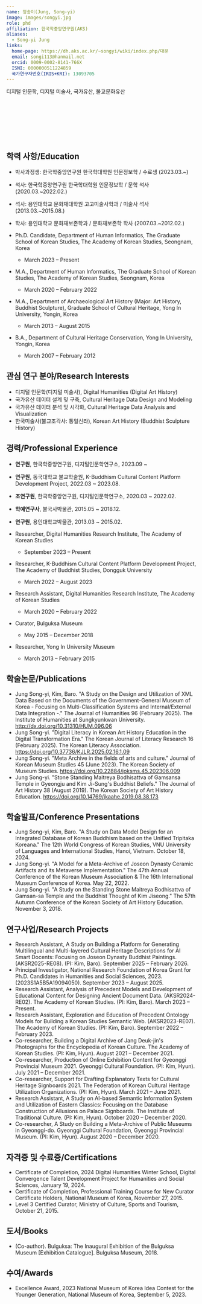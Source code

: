 ```yaml
---
name: 정송이(Jung, Song-yi)
image: images/songyi.jpg
role: phd
affiliation: 한국학중앙연구원(AKS)
aliases:
  - Song-yi Jung
links:
  home-page: https://dh.aks.ac.kr/~songyi/wiki/index.php/대문
  email: songi113@hanmail.net
  orcid: 0009-0002-8141-766X
  ISNI: 0000000511224859
  국가연구자번호(IRIS+KRI): 13093705
---
```

디지털 인문학, 디지털 미술사, 국가유산, 불교문화유산

<br>
<br>
<br>
<br>
<br>
<br>

## 학력 사항/Education
* 박사과정생: 한국학중앙연구원 한국학대학원 인문정보학 / 수료생 (2023.03.~)
* 석사: 한국학중앙연구원 한국학대학원 인문정보학 / 문학 석사 (2020.03.~2022.02.)
* 석사: 용인대학교 문화재대학원 고고미술사학과 / 미술사 석사 (2013.03.~2015.08.)
* 학사: 용인대학교 문화재보존학과 / 문화재보존학 학사 (2007.03.~2012.02.)

* Ph.D. Candidate, Department of Human Informatics, The Graduate School of Korean Studies, The Academy of Korean Studies, Seongnam, Korea
  * March 2023 – Present
* M.A., Department of Human Informatics, The Graduate School of Korean Studies, The Academy of Korean Studies, Seongnam, Korea
  * March 2020 – February 2022
* M.A., Department of Archaeological Art History (Major: Art History, Buddhist Sculpture), Graduate School of Cultural Heritage, Yong In University, Yongin, Korea
  * March 2013 – August 2015
* B.A., Department of Cultural Heritage Conservation, Yong In University, Yongin, Korea
  * March 2007 – February 2012

## 관심 연구 분야/Research Interests
* 디지털 인문학(디지털 미술사), Digital Humanities (Digital Art History)
* 국가유산 데이터 설계 및 구축, Cultural Heritage Data Design and Modeling
* 국가유산 데이터 분석 및 시각화, Cultural Heritage Data Analysis and Visualization
* 한국미술사(불교조각사: 통일신라), Korean Art History (Buddhist Sculpture History)

## 경력/Professional Experience
* **연구원**, 한국학중앙연구원, 디지털인문학연구소, 2023.09 ~
* **연구원**, 동국대학교 불교학술원, K-Buddhism Cultural Content Platform Development Project, 2022.03 ~ 2023.08.
* **조연구원**, 한국학중앙연구원, 디지털인문학연구소, 2020.03 ~ 2022.02.
* **학예연구사**, 불국사박물관, 2015.05 ~ 2018.12.
* **연구원**, 용인대학교박물관, 2013.03 ~ 2015.02.
  
* Researcher, Digital Humanities Research Institute, The Academy of Korean Studies
  * September 2023 – Present
* Researcher, K-Buddhism Cultural Content Platform Development Project, The Academy of Buddhist Studies, Dongguk University
  * March 2022 – August 2023
* Research Assistant, Digital Humanities Research Institute, The Academy of Korean Studies
  * March 2020 – February 2022
* Curator, Bulguksa Museum
  * May 2015 – December 2018
* Researcher, Yong In University Museum
  * March 2013 – February 2015

## 학술논문/Publications
* Jung Song-yi, Kim, Baro. "A Study on the Design and Utilization of XML Data Based on the Documents of the Government-General Museum of Korea - Focusing on Multi-Classification Systems and Internal/External Data Integration -." The Journal of Humanities 96 (February 2025). The Institute of Humanities at Sungkyunkwan University. http://dx.doi.org/10.31310/HUM.096.06
* Jung Song-yi. "Digital Literacy in Korean Art History Education in the Digital Transformation Era." The Korean Journal of Literacy Research 16 (February 2025). The Korean Literacy Association. https://doi.org/10.37736/KJLR.2025.02.16.1.09
* Jung Song-yi. "Meta Archive in the fields of arts and culture." Journal of Korean Museum Studies 45 (June 2023). The Korean Society of Museum Studies. https://doi.org/10.22884/joksms.45.202306.009
* Jung Song-yi. "Stone Standing Maitreya Bodhisattva of Gamsansa Temple in Gyeongju and Kim Ji-Sung's Buddhist Beliefs." The Journal of Art History 38 (August 2019). The Korean Society of Art History Education. https://doi.org/10.14769/jkaahe.2019.08.38.173

## 학술발표/Conference Presentations
* Jung Song-yi, Kim, Baro. "A Study on Data Model Design for an Integrated Database of Korean Buddhism based on the Unified Tripitaka Koreana." The 12th World Congress of Korean Studies, VNU University of Languages and International Studies, Hanoi, Vietnam. October 18, 2024.
* Jung Song-yi. "A Model for a Meta-Archive of Joseon Dynasty Ceramic Artifacts and its Metaverse Implementation." The 47th Annual Conference of the Korean Museum Association & The 16th International Museum Conference of Korea. May 22, 2022.
* Jung Song-yi. "A Study on the Standing Stone Maitreya Bodhisattva of Gamsan-sa Temple and the Buddhist Thought of Kim Jiseong." The 57th Autumn Conference of the Korean Society of Art History Education. November 3, 2018.

## 연구사업/Research Projects
* Research Assistant, A Study on Building a Platform for Generating Multilingual and Multi-layered Cultural Heritage Descriptions for AI Smart Docents: Focusing on Joseon Dynasty Buddhist Paintings. (AKSR2025-RE08). (PI: Kim, Baro). September 2025 – February 2026.
* Principal Investigator, National Research Foundation of Korea Grant for Ph.D. Candidates in Humanities and Social Sciences, 2023. (2023S1A5B5A19094050). September 2023 – August 2025.
* Research Assistant, Analysis of Precedent Models and Development of Educational Content for Designing Ancient Document Data. (AKSR2024-RE02). The Academy of Korean Studies. (PI: Kim, Baro). March 2023 – Present.
* Research Assistant, Exploration and Education of Precedent Ontology Models for Building a Korean Studies Semantic Web. (AKSR2023-RE07). The Academy of Korean Studies. (PI: Kim, Baro). September 2022 – February 2023.
* Co-researcher, Building a Digital Archive of Jang Deuk-jin's Photographs for the Encyclopedia of Korean Culture. The Academy of Korean Studies. (PI: Kim, Hyun). August 2021 – December 2021.
* Co-researcher, Production of Online Exhibition Content for Gyeonggi Provincial Museum 2021. Gyeonggi Cultural Foundation. (PI: Kim, Hyun). July 2021 – December 2021.
* Co-researcher, Support for Drafting Explanatory Texts for Cultural Heritage Signboards 2021. The Federation of Korean Cultural Heritage Utilization Organizations. (PI: Kim, Hyun). March 2021 – June 2021.
* Research Assistant, A Study on AI-based Semantic Information System and Utilization of Eastern Classics: Focusing on the Database Construction of Allusions on Palace Signboards. The Institute of Traditional Culture. (PI: Kim, Hyun). October 2020 – December 2020.
* Co-researcher, A Study on Building a Meta-Archive of Public Museums in Gyeonggi-do. Gyeonggi Cultural Foundation, Gyeonggi Provincial Museum. (PI: Kim, Hyun). August 2020 – December 2020.

## 자격증 및 수료증/Certifications
* Certificate of Completion, 2024 Digital Humanities Winter School, Digital Convergence Talent Development Project for Humanities and Social Sciences, January 19, 2024.
* Certificate of Completion, Professional Training Course for New Curator Certificate Holders, National Museum of Korea, November 27, 2015.
* Level 3 Certified Curator, Ministry of Culture, Sports and Tourism, October 21, 2015.

## 도서/Books
* (Co-author). Bulguksa: The Inaugural Exhibition of the Bulguksa Museum [Exhibition Catalogue]. Bulguksa Museum, 2018.


## 수여/Awards
* Excellence Award, 2023 National Museum of Korea Idea Contest for the Younger Generation, National Museum of Korea, September 5, 2023.


